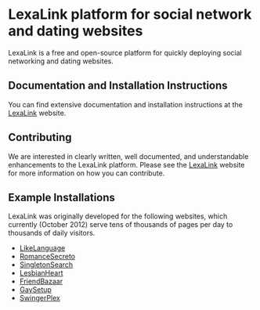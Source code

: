 LexaLink platform for social network and dating websites
=============

LexaLink is a free and open-source platform for quickly deploying social networking and dating websites. 

Documentation and Installation Instructions
-------------------------------------------

You can find extensive documentation and installation instructions at the [LexaLink](http://www.lexalink.com) website. 

Contributing
------------

We are interested in clearly written, well documented, and understandable enhancements to the LexaLink platform. Please see the [LexaLink](http://www.lexalink.com) website for more information on how you can contribute.

Example Installations
---------------------

LexaLink was originally developed for the following websites, which currently (October 2012) serve tens of thousands of pages per day to thousands of daily visitors.

* [LikeLanguage](http://www.likelanguage.com)
* [RomanceSecreto](http://www.romancesecreto.com)
* [SingletonSearch](http://www.singletonsearch.com)
* [LesbianHeart](http://www.lesbianheart.com)
* [FriendBazaar](http://www.friendbazaar.com)
* [GaySetup](http://www.gaysetup.com)
* [SwingerPlex](http://www.swingerplex.com)

